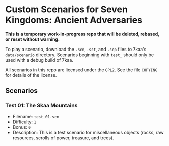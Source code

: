 Custom Scenarios for Seven Kingdoms: Ancient Adversaries
========================================================

**This is a temporary work-in-progress repo that will be deleted, rebased, or
reset without warning.**

To play a scenario, download the `.scn`, `.sct`, and `.scp` files to 7kaa's
`data/scenario` directory. Scenarios beginning with `test_` should only be used
with a debug build of 7kaa.

All scenarios in this repo are licensed under the `GPL2`. See the file
`COPYING` for details of the license.

Scenarios
---------

### Test 01: The Skaa Mountains
* Filename: `test_01.scn`
* Difficulty: `1`
* Bonus: `0`
* Description: This is a test scenario for miscellaneous objects (rocks, raw
  resources, scrolls of power, treasure, and trees).
